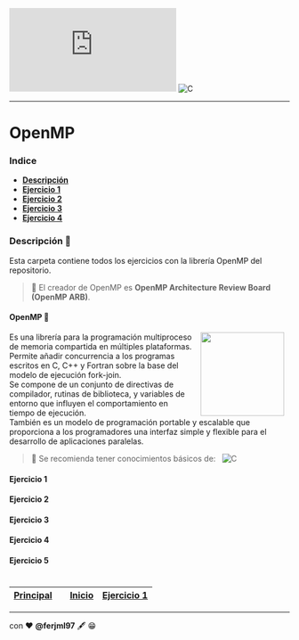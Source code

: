 ![Visitantes](https://img.shields.io/github/watchers/ferjml97/Juegos_Phaser.js?label=Visitantes&style=social)
![C](http://img.shields.io/badge/-C-A8B9CC?style=flat-square&logo=c&logoColor=ffffff)

---
  
# OpenMP

### Indice
  - **[Descripción](#Descripción)** 
  - **[Ejercicio 1]()**
  - **[Ejercicio 2]()**
  - **[Ejercicio 3]()**
  - **[Ejercicio 4]()**

### Descripción 📑
Esta carpeta contiene todos los ejercicios con la librería OpenMP del repositorio.  

> 📌 El creador de OpenMP es **OpenMP Architecture Review Board (OpenMP ARB)**.


#### OpenMP 📔
<img src="https://avatars.githubusercontent.com/u/8496952?s=280&v=4" align="right" height="150" width="150" hspace="10">

Es una librería para la programación multiproceso de memoria compartida en múltiples plataformas.  
Permite añadir concurrencia a los programas escritos en C, C++ y Fortran sobre la base del modelo de ejecución fork-join.  
Se compone de un conjunto de directivas de compilador, rutinas de biblioteca, y variables de entorno que influyen el comportamiento en tiempo de ejecución.  
También es un modelo de programación portable y escalable que proporciona a los programadores una interfaz simple y flexible para el desarrollo de aplicaciones paralelas.
 
> 🛑 Se recomienda tener conocimientos básicos de: &nbsp; 
> ![C](http://img.shields.io/badge/-C-A8B9CC?style=flat-square&logo=c&logoColor=ffffff)

#### Ejercicio 1

#### Ejercicio 2

#### Ejercicio 3

#### Ejercicio 4

#### Ejercicio 5
<!--
### Pre-requisitos 📋
1. Disponer en tu equipo una instalación del S.O **`WINDOWS`** (Opcional)
2. Contar con una instalación de **`MinGW`**
3. Tener instalado el entorno de desarrollo **`Code::Blocks`**

<!--
```
Da un ejemplo
```


### Instalación 🔧
  **[`WINDOWS`]()**  
  **[`MinGW`]()**  
  **[`Code::Blocks`]()**
  
### Enlaces de Interés 👀
- [Wikipedia OpenMP](https://es.wikipedia.org/wiki/OpenMP "Wiki_OpenMP")
- [Paraleliza tu codigo en C con OpenMP](https://platzi.com/tutoriales/1469-algoritmos/2010-paraleliza-tu-codigo-en-c-con-openmp/ "Paraleliza tu codigo en C con OpenMP")
- [Wikipedia OpenMP](https://es.wikipedia.org/wiki/OpenMP "Wiki_OpenMP")

<!--
|[Click here](https://github.com/)|
|---|

[`Siguiente`](Sesion-01/Readme.md)
|[Ejercicios](Ejercicios/Readme.md)|[Or here](https://github.com/)|[Or here](https://github.com/)|
|---|---|---|
[Principal](Readme.md "Volver al PRINCIPIO")|[]()|[Inicio](Readme.md "Ir ARRIRBA")|[Ejercicio 1](ejercicio_1/Readme.md "Ir a EJERCICIO 1")|[eso]()|
|---|---|---|---|---|
-->
#

[Principal](https://github.com/ferjml97/OpenMp_Lib "Volver al PRINCIPIO")|[]()|[Inicio](Readme.md "Ir ARRIRBA")|[Ejercicio 1](ejercicio_1/Readme.md "Ir a EJERCICIO 1")|
|---|---|---|---|

---
con ❤ **@ferjml97** 🖋 😁
